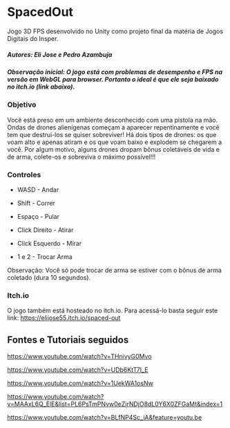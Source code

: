 # SpacedOut

Jogo 3D FPS desenvolvido no Unity como projeto final da matéria de Jogos Digitais do Insper.

##### Autores:   Eli Jose e Pedro Azambuja

##### Observação inicial: O jogo está com problemas de desempenho e FPS na versão em WebGL para browser. Portanto o ideal é que ele seja baixado no itch.io (link abaixo).

### Objetivo
Você está preso em um ambiente desconhecido com uma pistola na mão. Ondas de drones alienígenas começam a aparecer repentinamente e você tem que destrui-los se quiser sobreviver! Há dois tipos de drones: os que voam alto e apenas atiram e os que voam baixo e explodem se chegarem a você.  Por algum motivo, alguns drones dropam bônus coletáveis de vida e de arma, colete-os e sobreviva o máximo possível!!!

### Controles

- WASD - Andar

- Shift - Correr

- Espaço - Pular

- Click Direito - Atirar

- Click Esquerdo - Mirar

- 1 e 2 - Trocar Arma

Observação: Você só pode trocar de arma se estiver com o bônus de arma coletado (dura 10 segundos).

### Itch.io

O jogo também está hosteado no itch.io. Para acessá-lo basta seguir este link:
https://elijose55.itch.io/spaced-out

## Fontes e Tutoriais seguidos

https://www.youtube.com/watch?v=THnivyG0Mvo

https://www.youtube.com/watch?v=UDb6KtT7I_E

https://www.youtube.com/watch?v=1UekWA1osNw

https://www.youtube.com/watch?v=MAAxL6Q_ElE&list=PL6PsTmPNvw0eZirNDjO8dL0Y6X0ZFGaMt&index=1

https://www.youtube.com/watch?v=BLfNP4Sc_iA&feature=youtu.be



